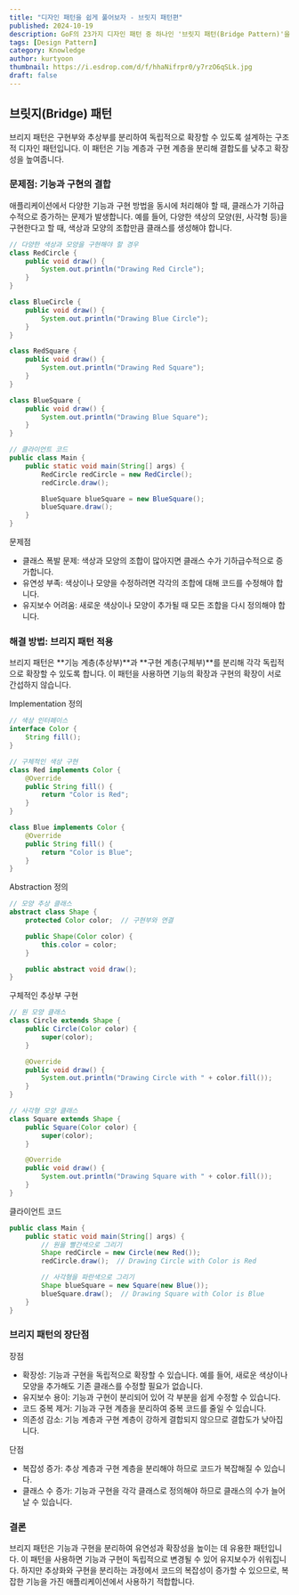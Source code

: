 ```yaml
---
title: "디자인 패턴을 쉽게 풀어보자 - 브릿지 패턴편"
published: 2024-10-19
description: GoF의 23가지 디자인 패턴 중 하나인 '브릿지 패턴(Bridge Pattern)'을 쉽게 풀어보기
tags: [Design Pattern]
category: Knowledge
author: kurtyoon
thumbnail: https://i.esdrop.com/d/f/hhaNifrpr0/y7rzO6qSLk.jpg
draft: false
---
```


## 브릿지(Bridge) 패턴

브리지 패턴은 구현부와 추상부를 분리하여 독립적으로 확장할 수 있도록 설계하는 구조적 디자인 패턴입니다. 이 패턴은 기능 계층과 구현 계층을 분리해 결합도를 낮추고 확장성을 높여줍니다.

### 문제점: 기능과 구현의 결합

애플리케이션에서 다양한 기능과 구현 방법을 동시에 처리해야 할 때, 클래스가 기하급수적으로 증가하는 문제가 발생합니다. 예를 들어, 다양한 색상의 모양(원, 사각형 등)을 구현한다고 할 때, 색상과 모양의 조합만큼 클래스를 생성해야 합니다.

```java
// 다양한 색상과 모양을 구현해야 할 경우
class RedCircle {
    public void draw() {
        System.out.println("Drawing Red Circle");
    }
}

class BlueCircle {
    public void draw() {
        System.out.println("Drawing Blue Circle");
    }
}

class RedSquare {
    public void draw() {
        System.out.println("Drawing Red Square");
    }
}

class BlueSquare {
    public void draw() {
        System.out.println("Drawing Blue Square");
    }
}

// 클라이언트 코드
public class Main {
    public static void main(String[] args) {
        RedCircle redCircle = new RedCircle();
        redCircle.draw();

        BlueSquare blueSquare = new BlueSquare();
        blueSquare.draw();
    }
}
```

문제점

- 클래스 폭발 문제: 색상과 모양의 조합이 많아지면 클래스 수가 기하급수적으로 증가합니다.
- 유연성 부족: 색상이나 모양을 수정하려면 각각의 조합에 대해 코드를 수정해야 합니다.
- 유지보수 어려움: 새로운 색상이나 모양이 추가될 때 모든 조합을 다시 정의해야 합니다.

### 해결 방법: 브리지 패턴 적용

브리지 패턴은 **기능 계층(추상부)**과 **구현 계층(구체부)**를 분리해 각각 독립적으로 확장할 수 있도록 합니다. 이 패턴을 사용하면 기능의 확장과 구현의 확장이 서로 간섭하지 않습니다.

Implementation 정의

```java
// 색상 인터페이스
interface Color {
    String fill();
}

// 구체적인 색상 구현
class Red implements Color {
    @Override
    public String fill() {
        return "Color is Red";
    }
}

class Blue implements Color {
    @Override
    public String fill() {
        return "Color is Blue";
    }
}
```

Abstraction 정의

```java
// 모양 추상 클래스
abstract class Shape {
    protected Color color;  // 구현부와 연결

    public Shape(Color color) {
        this.color = color;
    }

    public abstract void draw();
}

```

구체적인 추상부 구현

```java
// 원 모양 클래스
class Circle extends Shape {
    public Circle(Color color) {
        super(color);
    }

    @Override
    public void draw() {
        System.out.println("Drawing Circle with " + color.fill());
    }
}

// 사각형 모양 클래스
class Square extends Shape {
    public Square(Color color) {
        super(color);
    }

    @Override
    public void draw() {
        System.out.println("Drawing Square with " + color.fill());
    }
}
```

클라이언트 코드

```java
public class Main {
    public static void main(String[] args) {
        // 원을 빨간색으로 그리기
        Shape redCircle = new Circle(new Red());
        redCircle.draw();  // Drawing Circle with Color is Red

        // 사각형을 파란색으로 그리기
        Shape blueSquare = new Square(new Blue());
        blueSquare.draw();  // Drawing Square with Color is Blue
    }
}
```

### 브리지 패턴의 장단점

장점

- 확장성: 기능과 구현을 독립적으로 확장할 수 있습니다. 예를 들어, 새로운 색상이나 모양을 추가해도 기존 클래스를 수정할 필요가 없습니다.
- 유지보수 용이: 기능과 구현이 분리되어 있어 각 부분을 쉽게 수정할 수 있습니다.
- 코드 중복 제거: 기능과 구현 계층을 분리하여 중복 코드를 줄일 수 있습니다.
- 의존성 감소: 기능 계층과 구현 계층이 강하게 결합되지 않으므로 결합도가 낮아집니다.

단점

- 복잡성 증가: 추상 계층과 구현 계층을 분리해야 하므로 코드가 복잡해질 수 있습니다.
- 클래스 수 증가: 기능과 구현을 각각 클래스로 정의해야 하므로 클래스의 수가 늘어날 수 있습니다.

### 결론

브리지 패턴은 기능과 구현을 분리하여 유연성과 확장성을 높이는 데 유용한 패턴입니다. 이 패턴을 사용하면 기능과 구현이 독립적으로 변경될 수 있어 유지보수가 쉬워집니다. 하지만 추상화와 구현을 분리하는 과정에서 코드의 복잡성이 증가할 수 있으므로, 복잡한 기능을 가진 애플리케이션에서 사용하기 적합합니다.
